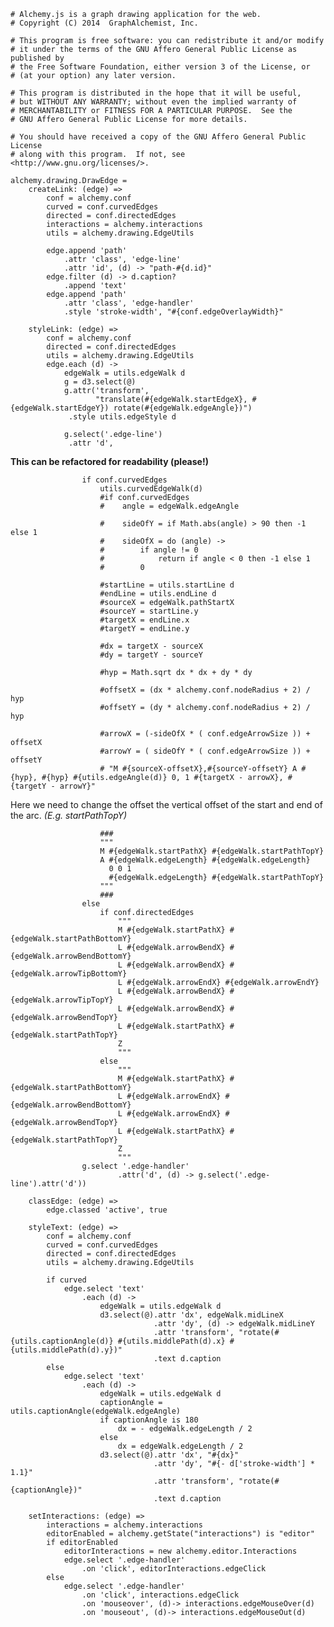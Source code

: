     # Alchemy.js is a graph drawing application for the web.
    # Copyright (C) 2014  GraphAlchemist, Inc.

    # This program is free software: you can redistribute it and/or modify
    # it under the terms of the GNU Affero General Public License as published by
    # the Free Software Foundation, either version 3 of the License, or
    # (at your option) any later version.

    # This program is distributed in the hope that it will be useful,
    # but WITHOUT ANY WARRANTY; without even the implied warranty of
    # MERCHANTABILITY or FITNESS FOR A PARTICULAR PURPOSE.  See the
    # GNU Affero General Public License for more details.

    # You should have received a copy of the GNU Affero General Public License
    # along with this program.  If not, see <http://www.gnu.org/licenses/>.

    alchemy.drawing.DrawEdge =
        createLink: (edge) =>
            conf = alchemy.conf
            curved = conf.curvedEdges
            directed = conf.directedEdges
            interactions = alchemy.interactions
            utils = alchemy.drawing.EdgeUtils

            edge.append 'path'
                .attr 'class', 'edge-line'
                .attr 'id', (d) -> "path-#{d.id}"
            edge.filter (d) -> d.caption?
                .append 'text'
            edge.append 'path'
                .attr 'class', 'edge-handler'
                .style 'stroke-width', "#{conf.edgeOverlayWidth}"

        styleLink: (edge) =>
            conf = alchemy.conf
            directed = conf.directedEdges
            utils = alchemy.drawing.EdgeUtils
            edge.each (d) ->
                edgeWalk = utils.edgeWalk d
                g = d3.select(@)
                g.attr('transform', 
                       "translate(#{edgeWalk.startEdgeX}, #{edgeWalk.startEdgeY}) rotate(#{edgeWalk.edgeAngle})")
                 .style utils.edgeStyle d
                
                g.select('.edge-line')
                 .attr 'd',

**This can be refactored for readability (please!)**                    
                
                    if conf.curvedEdges
                        utils.curvedEdgeWalk(d)
                        #if conf.curvedEdges
                        #    angle = edgeWalk.edgeAngle

                        #    sideOfY = if Math.abs(angle) > 90 then -1 else 1
                        #    sideOfX = do (angle) ->
                        #        if angle != 0
                        #            return if angle < 0 then -1 else 1
                        #        0

                        #startLine = utils.startLine d
                        #endLine = utils.endLine d
                        #sourceX = edgeWalk.pathStartX
                        #sourceY = startLine.y
                        #targetX = endLine.x
                        #targetY = endLine.y

                        #dx = targetX - sourceX
                        #dy = targetY - sourceY
                        
                        #hyp = Math.sqrt dx * dx + dy * dy

                        #offsetX = (dx * alchemy.conf.nodeRadius + 2) / hyp
                        #offsetY = (dy * alchemy.conf.nodeRadius + 2) / hyp

                        #arrowX = (-sideOfX * ( conf.edgeArrowSize )) + offsetX
                        #arrowY = ( sideOfY * ( conf.edgeArrowSize )) + offsetY
                        # "M #{sourceX-offsetX},#{sourceY-offsetY} A #{hyp}, #{hyp} #{utils.edgeAngle(d)} 0, 1 #{targetX - arrowX}, #{targetY - arrowY}"

Here we need to change the offset the vertical offset of the start and end of the arc.
*(E.g. startPathTopY)*

                        ###
                        """
                        M #{edgeWalk.startPathX} #{edgeWalk.startPathTopY}
                        A #{edgeWalk.edgeLength} #{edgeWalk.edgeLength} 
                          0 0 1 
                          #{edgeWalk.edgeLength} #{edgeWalk.startPathTopY}
                        """
                        ###
                    else
                        if conf.directedEdges
                            """
                            M #{edgeWalk.startPathX} #{edgeWalk.startPathBottomY}
                            L #{edgeWalk.arrowBendX} #{edgeWalk.arrowBendBottomY}
                            L #{edgeWalk.arrowBendX} #{edgeWalk.arrowTipBottomY}
                            L #{edgeWalk.arrowEndX} #{edgeWalk.arrowEndY} 
                            L #{edgeWalk.arrowBendX} #{edgeWalk.arrowTipTopY} 
                            L #{edgeWalk.arrowBendX} #{edgeWalk.arrowBendTopY}
                            L #{edgeWalk.startPathX} #{edgeWalk.startPathTopY}
                            Z
                            """
                        else
                            """
                            M #{edgeWalk.startPathX} #{edgeWalk.startPathBottomY}
                            L #{edgeWalk.arrowEndX} #{edgeWalk.arrowBendBottomY}
                            L #{edgeWalk.arrowEndX} #{edgeWalk.arrowBendTopY}
                            L #{edgeWalk.startPathX} #{edgeWalk.startPathTopY}
                            Z
                            """
                    g.select '.edge-handler'
                            .attr('d', (d) -> g.select('.edge-line').attr('d'))

        classEdge: (edge) =>
            edge.classed 'active', true

        styleText: (edge) =>
            conf = alchemy.conf
            curved = conf.curvedEdges
            directed = conf.directedEdges
            utils = alchemy.drawing.EdgeUtils

            if curved
                edge.select 'text' 
                    .each (d) ->
                        edgeWalk = utils.edgeWalk d
                        d3.select(@).attr 'dx', edgeWalk.midLineX
                                    .attr 'dy', (d) -> edgeWalk.midLineY
                                    .attr 'transform', "rotate(#{utils.captionAngle(d)} #{utils.middlePath(d).x} #{utils.middlePath(d).y})"
                                    .text d.caption
            else
                edge.select 'text'
                    .each (d) ->
                        edgeWalk = utils.edgeWalk d
                        captionAngle = utils.captionAngle(edgeWalk.edgeAngle)
                        if captionAngle is 180
                            dx = - edgeWalk.edgeLength / 2
                        else
                            dx = edgeWalk.edgeLength / 2
                        d3.select(@).attr 'dx', "#{dx}"
                                    .attr 'dy', "#{- d['stroke-width'] * 1.1}"
                                    .attr 'transform', "rotate(#{captionAngle})"
                                    .text d.caption

        setInteractions: (edge) =>
            interactions = alchemy.interactions
            editorEnabled = alchemy.getState("interactions") is "editor"
            if editorEnabled
                editorInteractions = new alchemy.editor.Interactions
                edge.select '.edge-handler'
                    .on 'click', editorInteractions.edgeClick
            else
                edge.select '.edge-handler'
                    .on 'click', interactions.edgeClick
                    .on 'mouseover', (d)-> interactions.edgeMouseOver(d)
                    .on 'mouseout', (d)-> interactions.edgeMouseOut(d)
